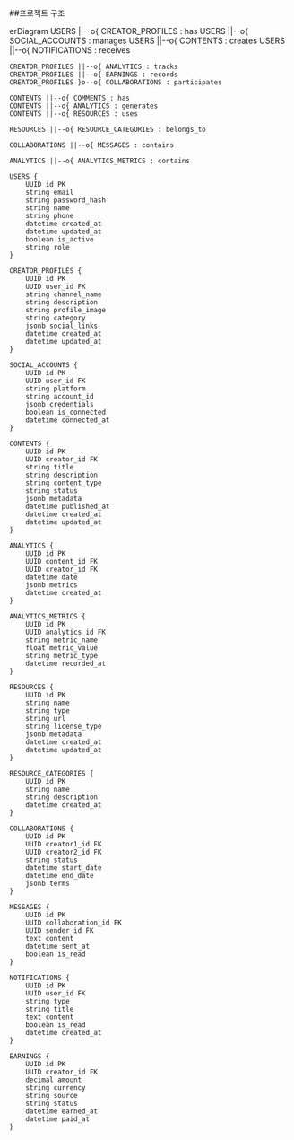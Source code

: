 ##프로젝트 구조

erDiagram
    USERS ||--o{ CREATOR_PROFILES : has
    USERS ||--o{ SOCIAL_ACCOUNTS : manages
    USERS ||--o{ CONTENTS : creates
    USERS ||--o{ NOTIFICATIONS : receives
    
    CREATOR_PROFILES ||--o{ ANALYTICS : tracks
    CREATOR_PROFILES ||--o{ EARNINGS : records
    CREATOR_PROFILES }o--o{ COLLABORATIONS : participates
    
    CONTENTS ||--o{ COMMENTS : has
    CONTENTS ||--o{ ANALYTICS : generates
    CONTENTS ||--o{ RESOURCES : uses
    
    RESOURCES ||--o{ RESOURCE_CATEGORIES : belongs_to
    
    COLLABORATIONS ||--o{ MESSAGES : contains
    
    ANALYTICS ||--o{ ANALYTICS_METRICS : contains

    USERS {
        UUID id PK
        string email
        string password_hash
        string name
        string phone
        datetime created_at
        datetime updated_at
        boolean is_active
        string role
    }

    CREATOR_PROFILES {
        UUID id PK
        UUID user_id FK
        string channel_name
        string description
        string profile_image
        string category
        jsonb social_links
        datetime created_at
        datetime updated_at
    }

    SOCIAL_ACCOUNTS {
        UUID id PK
        UUID user_id FK
        string platform
        string account_id
        jsonb credentials
        boolean is_connected
        datetime connected_at
    }

    CONTENTS {
        UUID id PK
        UUID creator_id FK
        string title
        string description
        string content_type
        string status
        jsonb metadata
        datetime published_at
        datetime created_at
        datetime updated_at
    }

    ANALYTICS {
        UUID id PK
        UUID content_id FK
        UUID creator_id FK
        datetime date
        jsonb metrics
        datetime created_at
    }

    ANALYTICS_METRICS {
        UUID id PK
        UUID analytics_id FK
        string metric_name
        float metric_value
        string metric_type
        datetime recorded_at
    }

    RESOURCES {
        UUID id PK
        string name
        string type
        string url
        string license_type
        jsonb metadata
        datetime created_at
        datetime updated_at
    }

    RESOURCE_CATEGORIES {
        UUID id PK
        string name
        string description
        datetime created_at
    }

    COLLABORATIONS {
        UUID id PK
        UUID creator1_id FK
        UUID creator2_id FK
        string status
        datetime start_date
        datetime end_date
        jsonb terms
    }

    MESSAGES {
        UUID id PK
        UUID collaboration_id FK
        UUID sender_id FK
        text content
        datetime sent_at
        boolean is_read
    }

    NOTIFICATIONS {
        UUID id PK
        UUID user_id FK
        string type
        string title
        text content
        boolean is_read
        datetime created_at
    }

    EARNINGS {
        UUID id PK
        UUID creator_id FK
        decimal amount
        string currency
        string source
        string status
        datetime earned_at
        datetime paid_at
    }
